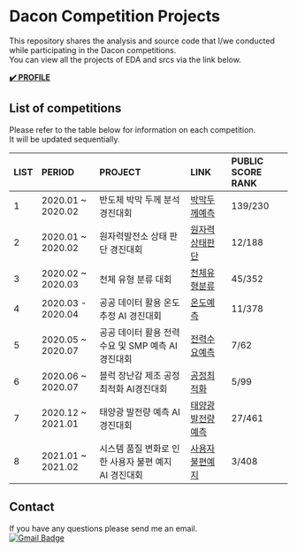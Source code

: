 Dacon Competition Projects
=======================================
This repository shares the analysis and source code that I/we conducted while participating in the Dacon competitions.  
You can view all the projects of EDA and srcs via the link below.  

**[:heavy_check_mark: PROFILE](https://dacon.io/myprofile/400537/competition/)**

## List of competitions
Please refer to the table below for information on each competition.  
It will be updated sequentially.

|LIST|PERIOD|PROJECT|LINK|PUBLIC SCORE RANK|
|:------------|:------------|:------------|:------------|:------------|
|1|2020.01 ~ 2020.02|반도체 박막 두께 분석 경진대회|[박막두께예측](https://github.com/mysunk/dacon-thickness-regression)|139/230|
|2|2020.01 ~ 2020.02|원자력발전소 상태 판단 경진대회|[원자력상태판단](https://github.com/mysunk/dacon-powerplant-state-estimation)|12/188|
|3|2020.02 ~ 2020.03|천체 유형 분류 대회|[천체유형분류](https://github.com/mysunk/dacon-celestialtype-classification)|45/352|
|4|2020.03 - 2020.04|공공 데이터 활용 온도 추정 AI 경진대회|[온도예측](https://github.com/mysunk/dacon-temperature-forecasting)|11/378|
|5|2020.05 ~ 2020.07|공공 데이터 활용 전력수요 및 SMP 예측 AI 경진대회|[전력수요예측](https://github.com/mysunk/dacon-load-forecasting)|7/62|
|6|2020.06 ~ 2020.07|블럭 장난감 제조 공정 최적화 AI경진대회|[공정최적화](https://github.com/mysunk/dacon-process-optimization)|5/99|
|7|2020.12 ~ 2021.01|태양광 발전량 예측 AI 경진대회|[태양광발전량예측](https://github.com/mysunk/dacon-PV-forecasting)|27/461|
|8|2021.01 ~ 2021.02|시스템 품질 변화로 인한 사용자 불편 예지 AI 경진대회|[사용자불편예지](https://github.com/mysunk/dacon-lg-user)|3/408|

## Contact
If you have any questions please send me an email.  
[![Gmail Badge](https://img.shields.io/badge/-Gmail-d14836?style=flat-square&logo=Gmail&logoColor=white&link=mailto:pond9816@gmail.com)](mailto:pond9816@gmail.com)
<!--- 
<div align=center>  

[![Gmail Badge](https://img.shields.io/badge/-Gmail-d14836?style=flat-square&logo=Gmail&logoColor=white&link=mailto:pond9816@gmail.com)](mailto:pond9816@gmail.com)  
</div>  
--->
